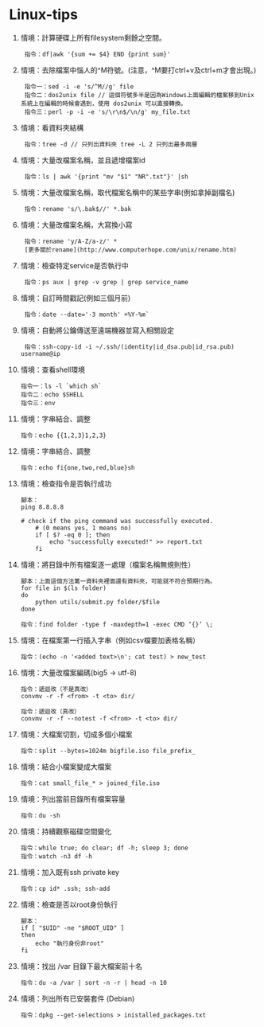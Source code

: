 Linux-tips
==========
1. 情境：計算硬碟上所有filesystem剩餘之空間。

        指令：df|awk '{sum += $4} END {print sum}'

2. 情境：去除檔案中惱人的^M符號。(注意，^M要打ctrl+v及ctrl+m才會出現。)

        指令一：sed -i -e 's/^M//g' file
        指令二：dos2unix file // 這個符號多半是因為Windows上面編輯的檔案移到Unix系統上在編輯的時候會遇到，使用 dos2unix 可以直接轉換。
        指令三：perl -p -i -e 's/\r\n$/\n/g' my_file.txt

3. 情境：看資料夾結構

        指令：tree -d // 只列出資料夾 tree -L 2 只列出最多兩層

4. 情境：大量改檔案名稱，並且遞增檔案id

        指令：ls | awk '{print "mv "$1" "NR".txt"}' |sh

5. 情境：大量改檔案名稱，取代檔案名稱中的某些字串(例如拿掉副檔名)

        指令：rename 's/\.bak$//' *.bak

6. 情境：大量改檔案名稱，大寫換小寫

        指令：rename 'y/A-Z/a-z/' *
        [更多關於rename](http://www.computerhope.com/unix/rename.htm)


7. 情境：檢查特定service是否執行中

        指令：ps aux | grep -v grep | grep service_name

8. 情境：自訂時間戳記(例如三個月前)

        指令：date --date='-3 month' +%Y-%m`

9. 情境：自動將公鑰傳送至遠端機器並寫入相關設定

        指令：ssh-copy-id -i ~/.ssh/(identity|id_dsa.pub|id_rsa.pub) username@ip

10. 情境：查看shell環境

        指令一：ls -l `which sh`
        指令二：echo $SHELL
        指令三：env

11. 情境：字串結合、調整

        指令：echo {{1,2,3}1,2,3}

12. 情境：字串結合、調整

        指令：echo fi{one,two,red,blue}sh

13. 情境：檢查指令是否執行成功

        腳本：
        ping 8.8.8.8

        # check if the ping command was successfully executed. 
            # (0 means yes, 1 means no)
            if [ $? -eq 0 ]; then
                echo "successfully executed!" >> report.txt
            fi

14. 情境：將目錄中所有檔案逐一處理（檔案名稱無規則性）

        腳本：上面這個方法萬一資料夾裡面還有資料夾，可能就不符合預期行為。
        for file in $(ls folder)
        do 
            python utils/submit.py folder/$file 
        done

        指令：find folder -type f -maxdepth=1 -exec CMD ‘{}’ \;

15. 情境：在檔案第一行插入字串（例如csv檔要加表格名稱）

        指令：(echo -n '<added text>\n'; cat test) > new_test

16. 情境：大量改檔案編碼(big5 -> utf-8)

        指令：遞迴改（不是真改）
        convmv -r -f <from> -t <to> dir/

        指令：遞迴改（真改）
        convmv -r -f --notest -f <from> -t <to> dir/

17. 情境：大檔案切割，切成多個小檔案

        指令：split --bytes=1024m bigfile.iso file_prefix_

18. 情境：結合小檔案變成大檔案

        指令：cat small_file_* > joined_file.iso

19. 情境：列出當前目錄所有檔案容量

        指令：du -sh

20. 情境：持續觀察磁碟空間變化

        指令：while true; do clear; df -h; sleep 3; done
        指令：watch -n3 df -h

21. 情境：加入既有ssh private key

        指令：cp id* .ssh; ssh-add

22. 情境：檢查是否以root身份執行


        腳本：
        if [ "$UID" -ne "$ROOT_UID" ]
        then
            echo "執行身份非root"
        fi  
        
23. 情境：找出 /var 目錄下最大檔案前十名

        指令：du -a /var | sort -n -r | head -n 10
        
24. 情境：列出所有已安裝套件 (Debian)

        指令：dpkg --get-selections > inistalled_packages.txt
